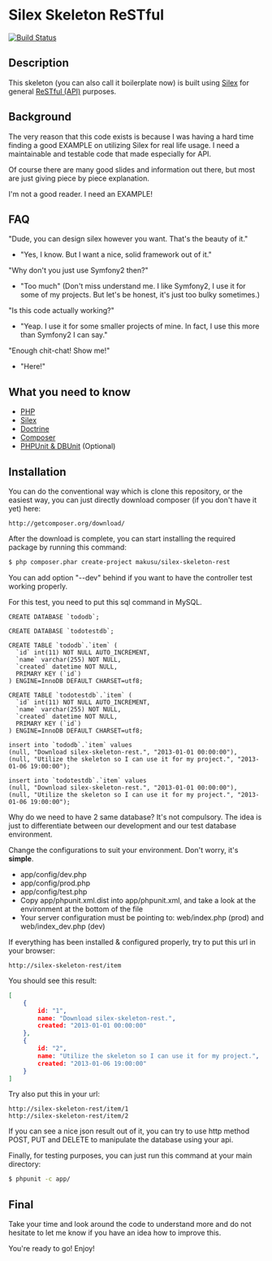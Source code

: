 Silex Skeleton ReSTful
======================

[![Build Status](https://travis-ci.org/makusu/silex-skeleton-rest.png?branch=master)](https://travis-ci.org/makusu/silex-skeleton-rest)

Description
-----------
This skeleton (you can also call it boilerplate now) is built using [Silex][2] for general [ReSTful (API)][6] purposes.

Background
----------
The very reason that this code exists is because I was having a hard time finding a good EXAMPLE on utilizing Silex for real life usage.
I need a maintainable and testable code that made especially for API.

Of course there are many good slides and information out there, but most are just giving piece by piece explanation.

I'm not a good reader. I need an EXAMPLE!

FAQ
---
"Dude, you can design silex however you want. That's the beauty of it."
- "Yes, I know. But I want a nice, solid framework out of it."

"Why don't you just use Symfony2 then?"
- "Too much"
(Don't miss understand me. I like Symfony2, I use it for some of my projects. But let's be honest, it's just too bulky sometimes.)

"Is this code actually working?"
- "Yeap. I use it for some smaller projects of mine. In fact, I use this more than Symfony2 I can say."

"Enough chit-chat! Show me!"
- "Here!"

What you need to know
---------------------
 * [PHP][1]
 * [Silex][2]
 * [Doctrine][3]
 * [Composer][4]
 * [PHPUnit & DBUnit][5] (Optional)

Installation
------------

You can do the conventional way which is clone this repository, or the easiest way, you can just directly download composer (if you don't have it yet) here:

    http://getcomposer.org/download/

After the download is complete, you can start installing the required package by running this command:

``` sh
$ php composer.phar create-project makusu/silex-skeleton-rest
```

You can add option "--dev" behind if you want to have the controller test working properly.

For this test, you need to put this sql command in MySQL.

``` mysql
CREATE DATABASE `tododb`;

CREATE DATABASE `todotestdb`;

CREATE TABLE `tododb`.`item` (
  `id` int(11) NOT NULL AUTO_INCREMENT,
  `name` varchar(255) NOT NULL,
  `created` datetime NOT NULL,
  PRIMARY KEY (`id`)
) ENGINE=InnoDB DEFAULT CHARSET=utf8;

CREATE TABLE `todotestdb`.`item` (
  `id` int(11) NOT NULL AUTO_INCREMENT,
  `name` varchar(255) NOT NULL,
  `created` datetime NOT NULL,
  PRIMARY KEY (`id`)
) ENGINE=InnoDB DEFAULT CHARSET=utf8;

insert into `tododb`.`item` values
(null, "Download silex-skeleton-rest.", "2013-01-01 00:00:00"),
(null, "Utilize the skeleton so I can use it for my project.", "2013-01-06 19:00:00");

insert into `todotestdb`.`item` values
(null, "Download silex-skeleton-rest.", "2013-01-01 00:00:00"),
(null, "Utilize the skeleton so I can use it for my project.", "2013-01-06 19:00:00");
```

Why do we need to have 2 same database?
It's not compulsory. The idea is just to differentiate between our development and our test database environment.

Change the configurations to suit your environment. Don't worry, it's **simple**.

 * app/config/dev.php
 * app/config/prod.php
 * app/config/test.php
 * Copy app/phpunit.xml.dist into app/phpunit.xml, and take a look at the <php> environment at the bottom of the file
 * Your server configuration must be pointing to: web/index.php (prod) and web/index_dev.php (dev)

If everything has been installed & configured properly, try to put this url in your browser:

    http://silex-skeleton-rest/item

You should see this result:

``` json
[
    {
        id: "1",
        name: "Download silex-skeleton-rest.",
        created: "2013-01-01 00:00:00"
    },
    {
        id: "2",
        name: "Utilize the skeleton so I can use it for my project.",
        created: "2013-01-06 19:00:00"
    }
]
```

Try also put this in your url:

    http://silex-skeleton-rest/item/1
    http://silex-skeleton-rest/item/2

If you can see a nice json result out of it, you can try to use http method POST, PUT and DELETE to manipulate the database using your api.

Finally, for testing purposes, you can just run this command at your main directory:

``` sh
$ phpunit -c app/
```

Final
-----
Take your time and look around the code to understand more and do not hesitate to let me know if you have an idea how to improve this.

You're ready to go! Enjoy!

[1]: http://php.net/
[2]: http://silex.sensiolabs.org/
[3]: http://www.doctrine-project.org/
[4]: http://getcomposer.org/
[5]: http://www.phpunit.de/
[6]: http://en.wikipedia.org/wiki/Representational_state_transfer
